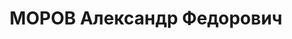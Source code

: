 ---
title: МОРОВ Александр Федорович
description: 'Род. в 1893, Тверская губ., дер. Якимцево, русский, обр.: высшее, б/п.
  Проживал: Москва, ул. Большая Андроньевская, д. 9, кв. 4. Начальник 1-го отделения
  Строительно-квартирного управления РККА, военинженер 2-го ранга.

  Арестован 05.07.1937. Обв. в шпионаже и измене Родине. Приговор: ВК ВС СССР, 04.11.1937
  – ВМН. Расстрелян 04.11.1937, г.Москва.

  Реабилитирован ВК ВС СССР 12.12.1956'
---